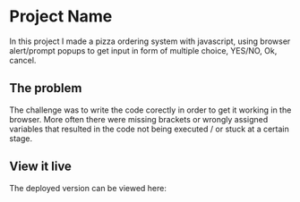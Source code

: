 # Project Name

In this project I made a pizza ordering system with javascript, using browser alert/prompt popups to get input in form of multiple choice, YES/NO, Ok, cancel. 

## The problem

The challenge was to write the code corectly in order to get it working in the browser. More often there were missing brackets or wrongly assigned variables that resulted in the code not being executed / or stuck at a certain stage. 

## View it live

The deployed version can be viewed here: 
